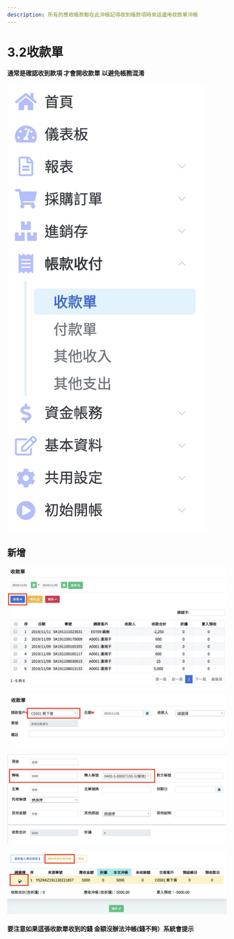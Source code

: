 ```yaml
---
description: 所有的應收帳款都在此沖帳記得收到帳款項時來這邊用收款單沖帳
---
```


# 3.2收款單

#### 通常是確認收到款項  才會開收款單 以避免帳務混淆

![pic3.2.1&#x61C9;&#x6536;&#x5E33;&#x6B3E;&#x958B;&#x5E33;&#x76EE;&#x9304;&#x4F4D;&#x7F6E; &#x3010;&#x5E33;&#x6B3E;&#x6536;&#x4ED8;&#x3011;-&amp;gt;&#x3010;&#x6536;&#x6B3E;&#x55AE;&#x3011;](../.gitbook/assets/jie-tu-20191130-xia-wu-11.02.21.jpg)

## 新增

![pic3.2.2&#x6536;&#x6B3E;&#x55AE;&#x5916;&#x90E8; &#x6309;&#x4E0B;&#x65B0;&#x589E;+ ](../.gitbook/assets/jie-tu-20191130-xia-wu-11.05.54.jpg)

![&#x9078;&#x64C7; &#x8ACB;&#x6B3E;&#x5BA2;&#x6236;](../.gitbook/assets/jie-tu-20191130-xia-wu-11.08.56.jpg)

![&#x5BA2;&#x6236;&#x6C96;&#x5E33;&#x6642; &#x7528;&#x4EC0;&#x9EBC;&#x65B9;&#x5F0F;&#x7D50;&#x5E33; &#x672C;&#x4F8B;&#x5B50;&#x662F;&#x5BA2;&#x6236;&#x4F7F;&#x7528;&#x8F49;&#x5E33;&#x7684;&#x65B9;&#x5F0F;&#x4ED8;&#x6B3E;](../.gitbook/assets/jie-tu-20191130-xia-wu-11.17.08.jpg)

![&#x6311;&#x9078;&#x8981;&#x6C96;&#x5E33;&#x7684;&#x55AE; &#x88AB;&#x9078;&#x5230;&#x7684;&#x6703;&#x53CD;&#x9EC3; &#x7136;&#x5F8C;&#x9EDE;&#x9078; &#x9078;&#x53D6;&#x55AE;&#x865F;&#x5168;&#x90E8;&#x6C96;&#x5E33; ](../.gitbook/assets/jie-tu-20191130-xia-wu-11.11.11.jpg)

#### 要注意如果這張收款單收到的錢 金額沒辦法沖帳\(錢不夠）系統會提示

